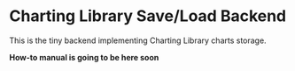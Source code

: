 Charting Library Save/Load Backend
================

This is the tiny backend implementing Charting Library charts storage.

**How-to manual is going to be here soon**
